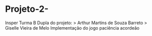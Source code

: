 # Projeto-2-
Insper
Turma B
Dupla do projeto:
    > Arthur Martins de Souza Barreto
    > Giselle Vieira de Melo
Implementação do jogo paciência acordeão 